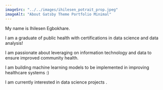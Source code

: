 ```yaml
---
imageSrc: "../../images/ihilesen_potrait_prop.jpeg"
imageAlt: "About Gatsby Theme Portfolio Minimal"
---
```


My name is Ihilesen Egbokhare. 

I am a graduate of public health with certifications in data science and data analysis!

I am passionate about leveraging on information technology and data to ensure improved community health.

I am building machine learning models to be implemented in improving healthcare systems :)

I am currently interested in data science projects .
